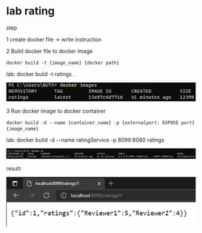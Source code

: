 # lab rating 

step

1 create docker file 
-> write instruction
    
2 Build docker file to docker image

    docker build -t {image_name} {docker path}

lab:
    docker build -t ratings .


![alt text](imgs/dockerbuildimage.png)


3 Run docker image to docker container

    docker build -d --name {container_name} -p {externalport: EXPOSE port} {image_name}

lab: 
    docker build -d --name ratingService -p 8099:8080 ratings

![alt text](imgs/dockerContainer.png)


result:

![alt text](imgs/web.png)
